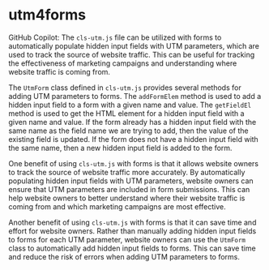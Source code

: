 # utm4forms
GitHub Copilot: The `cls-utm.js` file can be utilized with forms to automatically populate hidden input fields with UTM parameters, which are used to track the source of website traffic. This can be useful for tracking the effectiveness of marketing campaigns and understanding where website traffic is coming from.

The `UtmForm` class defined in `cls-utm.js` provides several methods for adding UTM parameters to forms. The `addFormElem` method is used to add a hidden input field to a form with a given name and value. The `getFieldEl` method is used to get the HTML element for a hidden input field with a given name and value. If the form already has a hidden input field with the same name as the field name we are trying to add, then the value of the existing field is updated. If the form does not have a hidden input field with the same name, then a new hidden input field is added to the form.

One benefit of using `cls-utm.js` with forms is that it allows website owners to track the source of website traffic more accurately. By automatically populating hidden input fields with UTM parameters, website owners can ensure that UTM parameters are included in form submissions. This can help website owners to better understand where their website traffic is coming from and which marketing campaigns are most effective.

Another benefit of using `cls-utm.js` with forms is that it can save time and effort for website owners. Rather than manually adding hidden input fields to forms for each UTM parameter, website owners can use the `UtmForm` class to automatically add hidden input fields to forms. This can save time and reduce the risk of errors when adding UTM parameters to forms.
